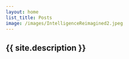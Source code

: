 ```yaml
---
layout: home
list_title: Posts
image: /images/IntelligenceReimagined2.jpeg
---
```

<H2> {{ site.description }} </H2>
